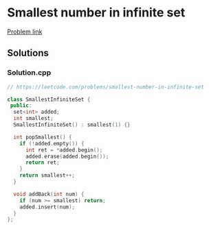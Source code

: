 # Smallest number in infinite set

[Problem link](https://leetcode.com/problems/smallest-number-in-infinite-set)

## Solutions


### Solution.cpp
```cpp
// https://leetcode.com/problems/smallest-number-in-infinite-set

class SmallestInfiniteSet {
 public:
  set<int> added;
  int smallest;
  SmallestInfiniteSet() : smallest(1) {}

  int popSmallest() {
    if (!added.empty()) {
      int ret = *added.begin();
      added.erase(added.begin());
      return ret;
    }
    return smallest++;
  }

  void addBack(int num) {
    if (num >= smallest) return;
    added.insert(num);
  }
};

```
